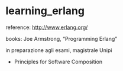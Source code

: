 # learning_erlang

reference: http://www.erlang.org/

books: Joe Armstrong, “Programming Erlang”

in preparazione agli esami, magistrale Unipi
- Principles for Software Composition
